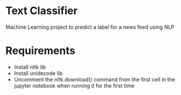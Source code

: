 # Text Classifier
Machine Learning project to predict a label for a news feed using NLP


# Requirements

- Install nltk lib
- Install unidecode lib
- Uncomment the nltk.download() command from the first cell in the jupyter notebook when running it for the first time
